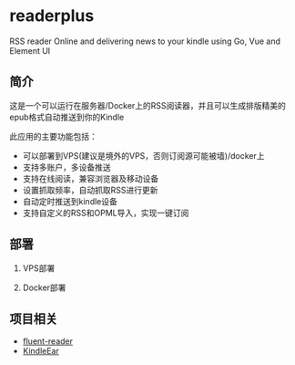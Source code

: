 # readerplus
RSS reader Online and delivering news to your kindle using Go, Vue and Element UI

## 简介
这是一个可以运行在服务器/Docker上的RSS阅读器，并且可以生成排版精美的epub格式自动推送到你的Kindle

此应用的主要功能包括：
- 可以部署到VPS(建议是境外的VPS，否则订阅源可能被墙)/docker上
- 支持多账户，多设备推送
- 支持在线阅读，兼容浏览器及移动设备
- 设置抓取频率，自动抓取RSS进行更新
- 自动定时推送到kindle设备
- 支持自定义的RSS和OPML导入，实现一键订阅

## 部署
1. VPS部署

2. Docker部署

## 项目相关
- [fluent-reader](https://github.com/yang991178/fluent-reader)
- [KindleEar](https://github.com/cdhigh/KindleEar)






